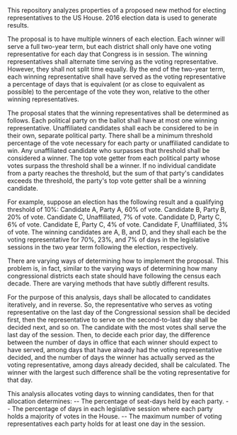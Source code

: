 This repository analyzes properties of a proposed new method for electing representatives to the US House.
2016 election data is used to generate results.

The proposal is to have multiple winners of each election.  Each winner will serve a full two-year term,
but each district shall only have one voting representative for each day that Congress is in session.
The winning representatives shall alternate time serving as the voting representative.  However, they
shall not split time equally.  By the end of the two-year term, each winning representative shall
have served as the voting representative a percentage of days that is equivalent (or as close to
equivalent as possible) to the percentage of the vote they won, relative to the other winning
representatives.

The proposal states that the winning representatives shall be determined as follows.  Each political
party on the ballot shall have at most one winning representative.  Unaffiliated candidates shall each
be considered to be in their own, separate political party.  There shall be a minimum threshold
percentage of the vote necessary for each party or unaffiliated candidate to win.  Any unaffiliated
candidate who surpasses that threshold shall be considered a winner.  The top vote getter from each
political party whose votes surpass the threshold shall be a winner.  If no individual candidate from
a party reaches the threshold, but the sum of that party's candidates exceeds the threshold, the
party's top vote getter shall be a winning candidate.

For example, suppose an election has the following result and a qualifying threshold of 10%:
Candidate A, Party A, 60% of vote.
Candidate B, Party B, 20% of vote.
Candidate C, Unaffiliated, 7% of vote.
Candidate D, Party C, 6% of vote.
Candidate E, Party C, 4% of vote.
Candidate F, Unaffiliated, 3% of vote.
The winning candidates are A, B, and D, and they shall each be the voting representative for 70%,
23%, and 7% of days in the legislative sessions in the two year term following the election, respectively.

There are varying ways of determining how to implement the proposal.  This problem is, in fact, similar
to the varying ways of determining how many congressional districts each state should have following
the census each decade.  There are varying methods that have subtly different results.

For the purpose of this analysis, days shall be allocated to candidates iteratively, and in reverse.
So, the representative who serves as voting representative on the last day of the Congressional session
shall be decided first, then the representative to serve on the second-to-last day shall be decided next,
and so on.  The candidate with the most votes shall serve the last day of the session.  Then, to decide each
prior day, the difference between the number of days in office that each winner should expect to
have served, among days that have already had the voting representative decided, and the number of days
the winner has actually served as the voting representative, among days already decided, shall be calculated.
The winner with the largest such difference shall be the voting representative for that day.

This analysis allocates voting days to winning candidates, then for that allocation determines:
-- The percentage of seat-days held by each party.
-- The percentage of days in each legislative session where each party holds a majority of votes in the House.
-- The maximum number of voting representatives each party holds for at least one day in the session.
